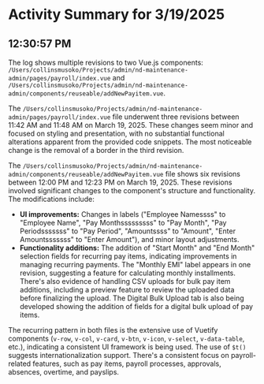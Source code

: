 # Activity Summary for 3/19/2025

## 12:30:57 PM
The log shows multiple revisions to two Vue.js components: `/Users/collinsmusoko/Projects/admin/nd-maintenance-admin/pages/payroll/index.vue` and `/Users/collinsmusoko/Projects/admin/nd-maintenance-admin/components/reuseable/addNewPayitem.vue`.

The `/Users/collinsmusoko/Projects/admin/nd-maintenance-admin/pages/payroll/index.vue` file underwent three revisions between 11:42 AM and 11:48 AM on March 19, 2025.  These changes seem minor and focused on styling and presentation, with no substantial functional alterations apparent from the provided code snippets. The most noticeable change is the removal of a border in the third revision.

The `/Users/collinsmusoko/Projects/admin/nd-maintenance-admin/components/reuseable/addNewPayitem.vue` file shows six revisions between 12:00 PM and 12:23 PM on March 19, 2025. These revisions involved significant changes to the component's structure and functionality.  The modifications include:

* **UI improvements:**  Changes in labels ("Employee Namessss" to "Employee Name", "Pay Monthsssssssss" to "Pay Month", "Pay Periodsssssss" to "Pay Period", "Amountssss" to "Amount", "Enter Amountsssssss" to "Enter Amount"),  and minor layout adjustments.
* **Functionality additions:** The addition of "Start Month" and "End Month" selection fields for recurring pay items, indicating improvements in managing recurring payments.  The "Monthly EMI" label appears in one revision, suggesting a feature for calculating monthly installments.  There's also evidence of handling CSV uploads for bulk pay item additions, including a preview feature to review the uploaded data before finalizing the upload.  The Digital Bulk Upload tab is also being developed showing the addition of fields for a digital bulk upload of pay items.


The recurring pattern in both files is the extensive use of Vuetify components (`v-row`, `v-col`, `v-card`, `v-btn`, `v-icon`, `v-select`, `v-data-table`, etc.), indicating a consistent UI framework is being used.  The use of `$t()` suggests internationalization support.  There's a consistent focus on payroll-related features, such as pay items, payroll processes, approvals, absences, overtime, and payslips.

